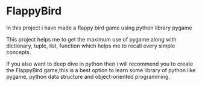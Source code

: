 # FlappyBird
In this project i have made a flappy bird game using python library pygame

This project helps me to get the maximum use of pygame along with dictionary, tuple, list, function which helps me to recall every simple concepts.

If you also want to deep dive in python then i will recommend you to  create the FlappyBird game,this is a best option to learn some library of python like pygame, python data structure and object-oriented programming.
